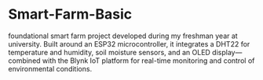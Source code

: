 # Smart-Farm-Basic
foundational smart farm project developed during my freshman year at university. Built around an ESP32 microcontroller, it integrates a DHT22 for temperature and humidity, soil moisture sensors, and an OLED display—combined with the Blynk IoT platform for real-time monitoring and control of environmental conditions.
